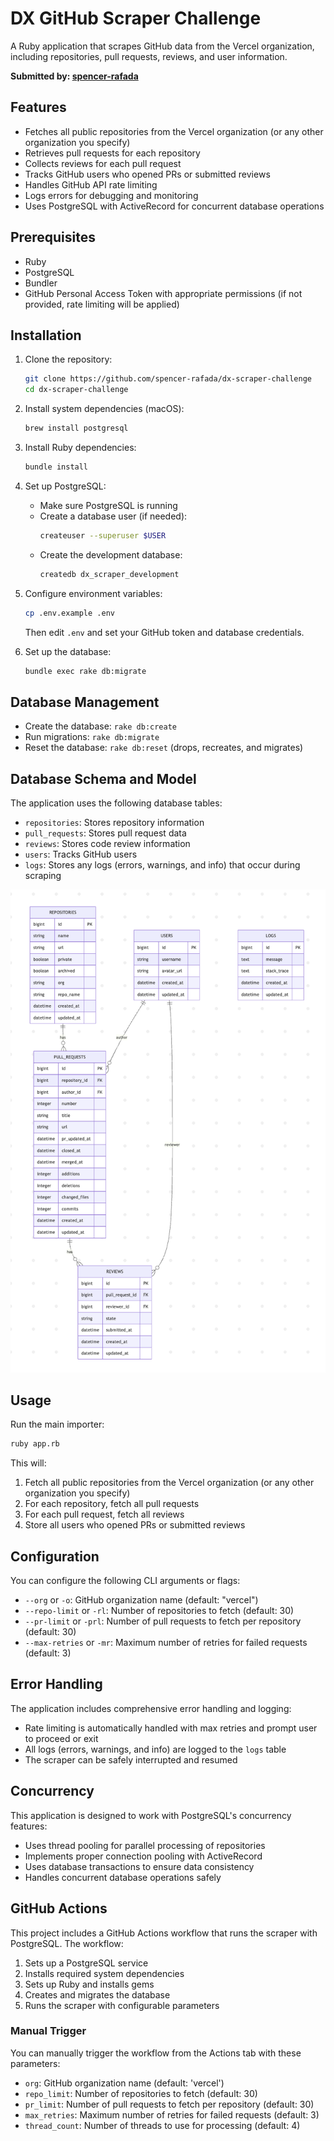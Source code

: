 # DX GitHub Scraper Challenge

A Ruby application that scrapes GitHub data from the Vercel organization, including repositories, pull requests, reviews, and user information.

**Submitted by: [spencer-rafada](https://github.com/spencer-rafada)**

## Features

- Fetches all public repositories from the Vercel organization (or any other organization you specify)
- Retrieves pull requests for each repository
- Collects reviews for each pull request
- Tracks GitHub users who opened PRs or submitted reviews
- Handles GitHub API rate limiting
- Logs errors for debugging and monitoring
- Uses PostgreSQL with ActiveRecord for concurrent database operations

## Prerequisites

- Ruby
- PostgreSQL
- Bundler
- GitHub Personal Access Token with appropriate permissions (if not provided, rate limiting will be applied)

## Installation

1. Clone the repository:

   ```bash
   git clone https://github.com/spencer-rafada/dx-scraper-challenge
   cd dx-scraper-challenge
   ```

2. Install system dependencies (macOS):

   ```bash
   brew install postgresql
   ```

3. Install Ruby dependencies:

   ```bash
   bundle install
   ```

4. Set up PostgreSQL:

   - Make sure PostgreSQL is running
   - Create a database user (if needed):
     ```bash
     createuser --superuser $USER
     ```
   - Create the development database:
     ```bash
     createdb dx_scraper_development
     ```

5. Configure environment variables:

   ```bash
   cp .env.example .env
   ```

   Then edit `.env` and set your GitHub token and database credentials.

6. Set up the database:
   ```bash
   bundle exec rake db:migrate
   ```

## Database Management

- Create the database: `rake db:create`
- Run migrations: `rake db:migrate`
- Reset the database: `rake db:reset` (drops, recreates, and migrates)

## Database Schema and Model

The application uses the following database tables:

- `repositories`: Stores repository information
- `pull_requests`: Stores pull request data
- `reviews`: Stores code review information
- `users`: Tracks GitHub users
- `logs`: Stores any logs (errors, warnings, and info) that occur during scraping

![Database Schema](/public/db_schema.png)

## Usage

Run the main importer:

```bash
ruby app.rb
```

This will:

1. Fetch all public repositories from the Vercel organization (or any other organization you specify)
2. For each repository, fetch all pull requests
3. For each pull request, fetch all reviews
4. Store all users who opened PRs or submitted reviews

## Configuration

You can configure the following CLI arguments or flags:

- `--org` or `-o`: GitHub organization name (default: "vercel")
- `--repo-limit` or `-rl`: Number of repositories to fetch (default: 30)
- `--pr-limit` or `-prl`: Number of pull requests to fetch per repository (default: 30)
- `--max-retries` or `-mr`: Maximum number of retries for failed requests (default: 3)

## Error Handling

The application includes comprehensive error handling and logging:

- Rate limiting is automatically handled with max retries and prompt user to proceed or exit
- All logs (errors, warnings, and info) are logged to the `logs` table
- The scraper can be safely interrupted and resumed

## Concurrency

This application is designed to work with PostgreSQL's concurrency features:

- Uses thread pooling for parallel processing of repositories
- Implements proper connection pooling with ActiveRecord
- Uses database transactions to ensure data consistency
- Handles concurrent database operations safely

## GitHub Actions

This project includes a GitHub Actions workflow that runs the scraper with PostgreSQL. The workflow:

1. Sets up a PostgreSQL service
2. Installs required system dependencies
3. Sets up Ruby and installs gems
4. Creates and migrates the database
5. Runs the scraper with configurable parameters

### Manual Trigger

You can manually trigger the workflow from the Actions tab with these parameters:

- `org`: GitHub organization name (default: 'vercel')
- `repo_limit`: Number of repositories to fetch (default: 30)
- `pr_limit`: Number of pull requests to fetch per repository (default: 30)
- `max_retries`: Maximum number of retries for failed requests (default: 3)
- `thread_count`: Number of threads to use for processing (default: 4)
